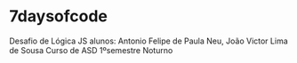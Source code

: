 # 7daysofcode
Desafio de Lógica JS 
alunos: Antonio Felipe de Paula Neu, João Victor Lima de Sousa 
Curso de  ASD 
1ºsemestre Noturno

